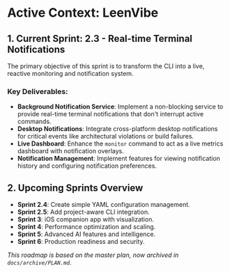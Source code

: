 # Active Context: LeenVibe

## 1. Current Sprint: 2.3 - Real-time Terminal Notifications

The primary objective of this sprint is to transform the CLI into a live, reactive monitoring and notification system.

### Key Deliverables:
*   **Background Notification Service**: Implement a non-blocking service to provide real-time terminal notifications that don't interrupt active commands.
*   **Desktop Notifications**: Integrate cross-platform desktop notifications for critical events like architectural violations or build failures.
*   **Live Dashboard**: Enhance the `monitor` command to act as a live metrics dashboard with notification overlays.
*   **Notification Management**: Implement features for viewing notification history and configuring notification preferences.

## 2. Upcoming Sprints Overview

- **Sprint 2.4**: Create simple YAML configuration management.
- **Sprint 2.5**: Add project-aware CLI integration.
- **Sprint 3**: iOS companion app with visualization.
- **Sprint 4**: Performance optimization and scaling.
- **Sprint 5**: Advanced AI features and intelligence.
- **Sprint 6**: Production readiness and security.

*This roadmap is based on the master plan, now archived in `docs/archive/PLAN.md`.*